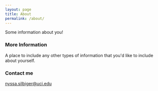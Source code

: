 ```yaml
---
layout: page
title: About
permalink: /about/
---
```


Some information about you!

### More Information

A place to include any other types of information that you'd like to include about yourself.

### Contact me

[nyssa.silbiger@uci.edu](mailto:nyssa.silbiger@uci.edu)
